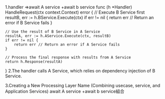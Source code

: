 

1.handler =>await A service +await b service
func (h *Handler) HandleRequest(ctx context.Context) error {
    // Execute B Service first
    resultB, err := h.BService.Execute(ctx)
    if err != nil {
        return err // Return an error if B Service fails
    }

    // Use the result of B Service in A Service
    resultA, err := h.AService.Execute(ctx, resultB)
    if err != nil {
        return err // Return an error if A Service fails
    }

    // Process the final response with results from A Service
    return h.Response(resultA)
}
2.The handler calls A Service, which relies on dependency injection of B Service.

3.Creating a New Processing Layer Name (Combining usecase, service, and Application Services) await A service +await b service組合